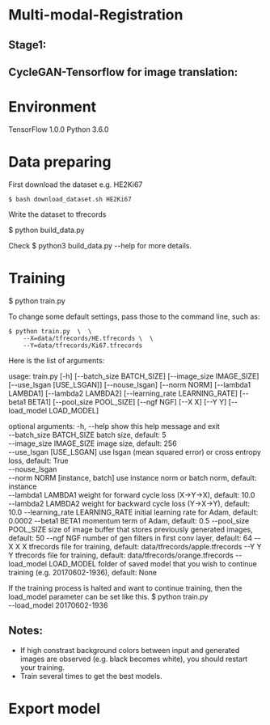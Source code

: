 # Multi-modal-Registration

## Stage1:

## CycleGAN-Tensorflow for image translation:

# Environment
TensorFlow 1.0.0
Python 3.6.0

# Data preparing

First download the dataset e.g. HE2Ki67

```
$ bash download_dataset.sh HE2Ki67
```

Write the dataset to tfrecords

$ python build_data.py

Check $ python3 build_data.py --help for more details.

# Training

$ python train.py

To change some default settings, pass those to the command line, such as:
```
$ python train.py  \  \
    --X=data/tfrecords/HE.tfrecords \  \
    --Y=data/tfrecords/Ki67.tfrecords
```

Here is the list of arguments:

usage: train.py [-h] [--batch_size BATCH_SIZE] [--image_size IMAGE_SIZE]
                [--use_lsgan [USE_LSGAN]] [--nouse_lsgan]
                [--norm NORM] [--lambda1 LAMBDA1] [--lambda2 LAMBDA2]
                [--learning_rate LEARNING_RATE] [--beta1 BETA1]
                [--pool_size POOL_SIZE] [--ngf NGF] [--X X] [--Y Y]
                [--load_model LOAD_MODEL]

optional arguments:
  -h, --help             show this help message and exit \
  --batch_size BATCH_SIZE
                        batch size, default: 5 \
  --image_size IMAGE_SIZE
                        image size, default: 256 \
  --use_lsgan [USE_LSGAN]
                        use lsgan (mean squared error) or cross entropy loss,
                        default: True \
  --nouse_lsgan         \
  --norm NORM           [instance, batch] use instance norm or batch norm,
                        default: instance \
  --lambda1 LAMBDA1     weight for forward cycle loss (X->Y->X), default: 10.0 \
  --lambda2 LAMBDA2     weight for backward cycle loss (Y->X->Y), default:
                        10.0
  --learning_rate LEARNING_RATE
                        initial learning rate for Adam, default: 0.0002
  --beta1 BETA1         momentum term of Adam, default: 0.5
  --pool_size POOL_SIZE
                        size of image buffer that stores previously generated
                        images, default: 50
  --ngf NGF             number of gen filters in first conv layer, default: 64
  --X X                 X tfrecords file for training, default:
                        data/tfrecords/apple.tfrecords
  --Y Y                 Y tfrecords file for training, default:
                        data/tfrecords/orange.tfrecords
  --load_model LOAD_MODEL
                        folder of saved model that you wish to continue
                        training (e.g. 20170602-1936), default: None

If the training process is halted and want to continue training, then the load_model parameter can be set like this.
$ python train.py  \
    --load_model 20170602-1936

## Notes:
- If high constrast background colors between input and generated images are observed (e.g. black becomes white), you should restart your training.
- Train several times to get the best models.

# Export model

